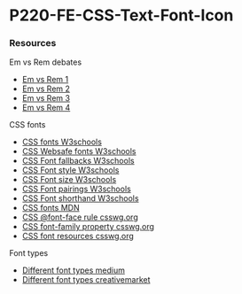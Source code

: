 # P220-FE-CSS-Text-Font-Icon

### Resources
Em vs Rem debates
* [Em vs Rem 1](https://j.eremy.net/confused-about-rem-and-em/)
* [Em vs Rem 2](https://www.digitalocean.com/community/tutorials/css-rem-vs-em-units)
* [Em vs Rem 3](https://webdesign.tutsplus.com/tutorials/comprehensive-guide-when-to-use-em-vs-rem--cms-23984)
* [Em vs Rem 4](https://zellwk.com/blog/rem-vs-em/)

CSS fonts
* [CSS fonts W3schools](https://www.w3schools.com/Css/css_font.asp)
* [CSS Websafe fonts W3schools](https://www.w3schools.com/Css/css_font_websafe.asp)
* [CSS Font fallbacks W3schools](https://www.w3schools.com/Css/css_font_fallbacks.asp)
* [CSS Font style W3schools](https://www.w3schools.com/Css/css_font_style.asp)
* [CSS Font size W3schools](https://www.w3schools.com/Css/css_font_size.asp)
* [CSS Font pairings W3schools](https://www.w3schools.com/Css/css_font_pairings.asp)
* [CSS Font shorthand W3schools](https://www.w3schools.com/Css/css_font_shorthand.asp)
* [CSS fonts MDN](https://developer.mozilla.org/en-US/docs/Web/CSS/CSS_Fonts)
* [CSS @font-face rule csswg.org](https://drafts.csswg.org/css-fonts-3/#font-face-rule)
* [CSS font-family property csswg.org](https://drafts.csswg.org/css-fonts-3/#font-family-prop)
* [CSS font resources csswg.org](https://drafts.csswg.org/css-fonts-3/#font-resources)

Font types
* [Different font types medium](https://medium.com/@aitareydesign/understanding-of-font-formats-ttf-otf-woff-eot-svg-e55e00a1ef2)
* [Different font types creativemarket](https://creativemarket.com/blog/the-missing-guide-to-font-formats)
